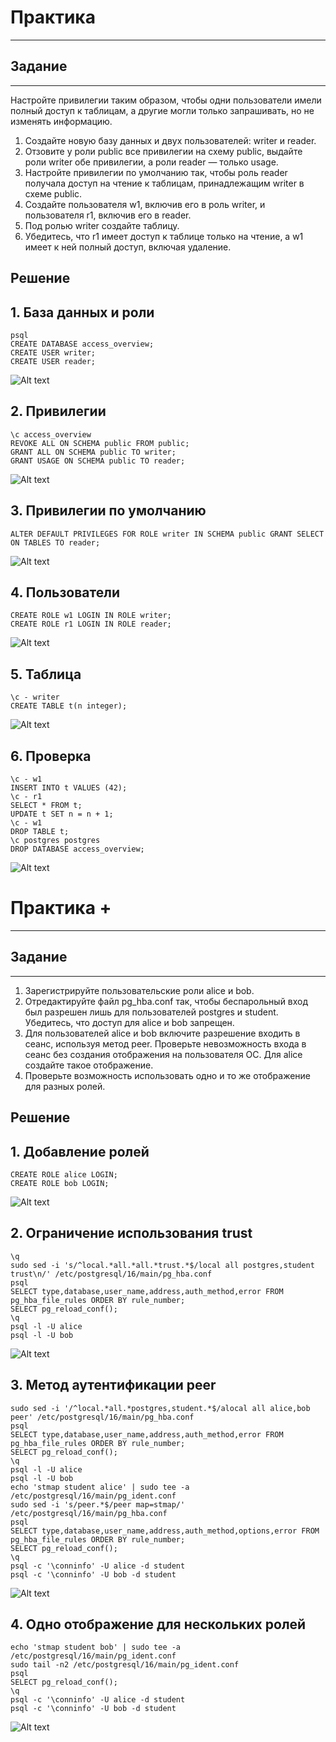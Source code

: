 # Практика

---

## Задание

---

Настройте привилегии таким образом, чтобы одни пользователи
имели полный доступ к таблицам, а другие могли только
запрашивать, но не изменять информацию.

1. Создайте новую базу данных и двух пользователей: writer и reader.
2. Отзовите у роли public все привилегии на схему public, выдайте роли
   writer обе привилегии, а роли reader — только usage.
3. Настройте привилегии по умолчанию так, чтобы роль reader получала
   доступ на чтение к таблицам, принадлежащим writer в схеме public.
4. Создайте пользователя w1, включив его в роль writer, и пользователя
   r1, включив его в reader.
5. Под ролью writer создайте таблицу.
6. Убедитесь, что r1 имеет доступ к таблице только на чтение, а w1
   имеет к ней полный доступ, включая удаление.

## Решение

## 1. База данных и роли

```
psql
CREATE DATABASE access_overview;
CREATE USER writer;
CREATE USER reader;
```

![Alt text]()

## 2. Привилегии

```
\c access_overview
REVOKE ALL ON SCHEMA public FROM public;
GRANT ALL ON SCHEMA public TO writer;
GRANT USAGE ON SCHEMA public TO reader;
```

![Alt text]()

## 3. Привилегии по умолчанию

```
ALTER DEFAULT PRIVILEGES FOR ROLE writer IN SCHEMA public GRANT SELECT ON TABLES TO reader;
```

![Alt text]()

## 4. Пользователи

```
CREATE ROLE w1 LOGIN IN ROLE writer;
CREATE ROLE r1 LOGIN IN ROLE reader;
```

![Alt text]()

## 5. Таблица

```
\c - writer
CREATE TABLE t(n integer);
```

![Alt text]()

## 6. Проверка

```
\c - w1
INSERT INTO t VALUES (42);
\c - r1
SELECT * FROM t;
UPDATE t SET n = n + 1;
\c - w1
DROP TABLE t;
\c postgres postgres
DROP DATABASE access_overview;
```

![Alt text]()

# Практика +

---

## Задание

---

1. Зарегистрируйте пользовательские роли alice и bob.
2. Отредактируйте файл pg_hba.conf так, чтобы беспарольный
   вход был разрешен лишь для пользователей postgres и
   student. Убедитесь, что доступ для alice и bob запрещен.
3. Для пользователей alice и bob включите разрешение входить
   в сеанс, используя метод peer. Проверьте невозможность
   входа в сеанс без создания отображения на пользователя ОС.
   Для alice создайте такое отображение.
4. Проверьте возможность использовать одно и то же
   отображение для разных ролей.

## Решение

## 1. Добавление ролей

```
CREATE ROLE alice LOGIN;
CREATE ROLE bob LOGIN;
```

![Alt text]()

## 2. Ограничение использования trust

```
\q
sudo sed -i 's/^local.*all.*all.*trust.*$/local all postgres,student trust\n/' /etc/postgresql/16/main/pg_hba.conf
psql
SELECT type,database,user_name,address,auth_method,error FROM pg_hba_file_rules ORDER BY rule_number;
SELECT pg_reload_conf();
\q
psql -l -U alice
psql -l -U bob
```

![Alt text]()

## 3. Метод аутентификации peer

```
sudo sed -i '/^local.*all.*postgres,student.*$/alocal all alice,bob peer' /etc/postgresql/16/main/pg_hba.conf
psql
SELECT type,database,user_name,address,auth_method,error FROM pg_hba_file_rules ORDER BY rule_number;
SELECT pg_reload_conf();
\q
psql -l -U alice
psql -l -U bob
echo 'stmap student alice' | sudo tee -a /etc/postgresql/16/main/pg_ident.conf
sudo sed -i 's/peer.*$/peer map=stmap/' /etc/postgresql/16/main/pg_hba.conf
psql
SELECT type,database,user_name,address,auth_method,options,error FROM pg_hba_file_rules ORDER BY rule_number;
SELECT pg_reload_conf();
\q
psql -c '\conninfo' -U alice -d student
psql -c '\conninfo' -U bob -d student
```

![Alt text]()

## 4. Одно отображение для нескольких ролей

```
echo 'stmap student bob' | sudo tee -a /etc/postgresql/16/main/pg_ident.conf
sudo tail -n2 /etc/postgresql/16/main/pg_ident.conf
psql
SELECT pg_reload_conf();
\q
psql -c '\conninfo' -U alice -d student
psql -c '\conninfo' -U bob -d student
```

![Alt text]()
